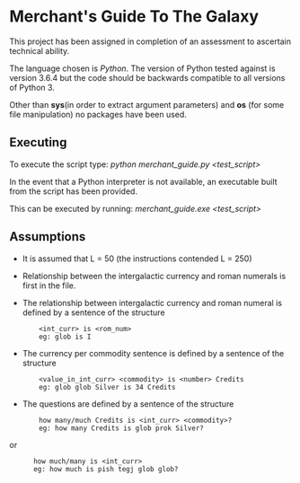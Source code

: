 # Merchant's Guide To The Galaxy
This project has been assigned in completion of an assessment to ascertain technical ability.

The language chosen is *Python*. The version of Python tested against is version 3.6.4 but the code should be backwards compatible to all versions of Python 3.

Other than **sys**(in order to extract argument parameters) and **os** (for some file manipulation) no packages have been used.

## Executing
To execute the script type: *python merchant_guide.py <test_script>*

In the event that a Python interpreter is not available, an executable built from the script has been provided. 

This can be executed by running: *merchant_guide.exe <test_script>*

## Assumptions
* It is assumed that L = 50 (the instructions contended L = 250)
* Relationship between the intergalactic currency and roman numerals is first in the file.
* The relationship between intergalactic currency and roman numeral is defined by a sentence of the structure 

          <int_curr> is <rom_num>
          eg: glob is I
* The currency per commodity sentence is defined by a sentence of the structure 

          <value_in_int_curr> <commodity> is <number> Credits
          eg: glob glob Silver is 34 Credits
* The questions are defined by a sentence of the structure

          how many/much Credits is <int_curr> <commodity>?
          eg: how many Credits is glob prok Silver?
or

          how much/many is <int_curr>
          eg: how much is pish tegj glob glob?
